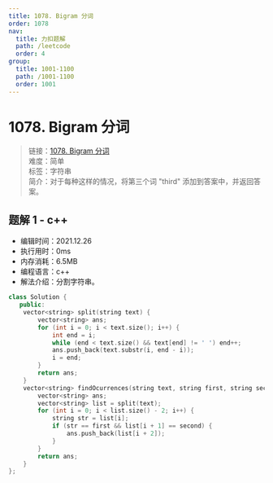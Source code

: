 ```yaml
---
title: 1078. Bigram 分词
order: 1078
nav:
  title: 力扣题解
  path: /leetcode
  order: 4
group:
  title: 1001-1100
  path: /1001-1100
  order: 1001
---
```


# 1078. Bigram 分词

> 链接：[1078. Bigram 分词](https://leetcode-cn.com/problems/occurrences-after-bigram/)  
> 难度：简单  
> 标签：字符串  
> 简介：对于每种这样的情况，将第三个词 "third" 添加到答案中，并返回答案。

## 题解 1 - c++

- 编辑时间：2021.12.26
- 执行用时：0ms
- 内存消耗：6.5MB
- 编程语言：c++
- 解法介绍：分割字符串。

```cpp
class Solution {
   public:
    vector<string> split(string text) {
        vector<string> ans;
        for (int i = 0; i < text.size(); i++) {
            int end = i;
            while (end < text.size() && text[end] != ' ') end++;
            ans.push_back(text.substr(i, end - i));
            i = end;
        }
        return ans;
    }
    vector<string> findOcurrences(string text, string first, string second) {
        vector<string> ans;
        vector<string> list = split(text);
        for (int i = 0; i < list.size() - 2; i++) {
            string str = list[i];
            if (str == first && list[i + 1] == second) {
                ans.push_back(list[i + 2]);
            }
        }
        return ans;
    }
};
```
